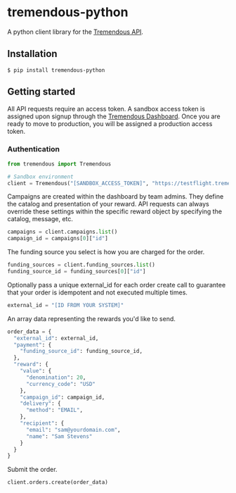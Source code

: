 tremendous-python
==============

A python client library for the [Tremendous API][1].

## Installation

```console
$ pip install tremendous-python
```

## Getting started

All API requests require an access token.  A sandbox access token is assigned upon signup through the [Tremendous Dashboard][2]. Once you are ready to move to production, you will be assigned a production access token.

### Authentication

```python
from tremendous import Tremendous

# Sandbox environment
client = Tremendous("[SANDBOX_ACCESS_TOKEN]", "https://testflight.tremendous.com/api/v2")

```

Campaigns are created within the dashboard by team admins.
They define the catalog and presentation of your reward.
API requests can always override these settings
within the specific reward object by specifying the catalog, message, etc.

```python
campaigns = client.campaigns.list()
campaign_id = campaigns[0]["id"]
```

The funding source you select is how you are charged for the order.

```python
funding_sources = client.funding_sources.list()
funding_source_id = funding_sources[0]["id"]
```

Optionally pass a unique external_id for each order create call
to guarantee that your order is idempotent and not executed multiple times.

```python
external_id = "[ID FROM YOUR SYSTEM]"
```

An array data representing the rewards you'd like to send.

```python
order_data = {
  "external_id": external_id,
  "payment": {
    "funding_source_id": funding_source_id,
  },
  "reward": {
    "value": {
      "denomination": 20,
      "currency_code": "USD"
    },
    "campaign_id": campaign_id,
    "delivery": {
      "method": "EMAIL",
    },
    "recipient": {
      "email": "sam@yourdomain.com",
      "name": "Sam Stevens"
    }
  }
}
```

Submit the order.
```
client.orders.create(order_data)
```

[1]: https://www.tremendous.com/docs
[2]: https://testflight.tremendous.com/login
